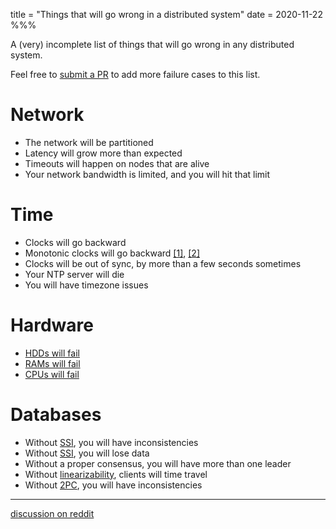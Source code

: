 title = "Things that will go wrong in a distributed system"
date = 2020-11-22
%%%

A (very) incomplete list of things that will go wrong in any distributed system.

Feel free to [submit a PR](https://github.com/evuez/evuez.github.io/blob/master/posts/things-that-will-go-wrong-in-a-distributed-system.md) to add more failure cases to this list.

# Network

 - The network will be partitioned
 - Latency will grow more than expected
 - Timeouts will happen on nodes that are alive
 - Your network bandwidth is limited, and you will hit that limit

# Time

 - Clocks will go backward
 - Monotonic clocks will go backward [[1]](https://rachelbythebay.com/w/2020/10/20/ticktock/), [[2]](https://github.com/rust-lang/rust/pull/56988)
 - Clocks will be out of sync, by more than a few seconds sometimes
 - Your NTP server will die
 - You will have timezone issues

# Hardware

 - [HDDs will fail](http://static.googleusercontent.com/media/research.google.com/en//archive/disk_failures.pdf)
 - [RAMs will fail](https://arxiv.org/pdf/1901.03401.pdf)
 - [CPUs will fail](https://www.microsoft.com/en-us/research/wp-content/uploads/2016/02/eurosys84-nightingale.pdf)

# Databases

 - Without [SSI](https://wiki.postgresql.org/wiki/SSI), you will have inconsistencies
 - Without [SSI](https://wiki.postgresql.org/wiki/SSI), you will lose data
 - Without a proper consensus, you will have more than one leader
 - Without [linearizability](https://en.wikipedia.org/wiki/Linearizability), clients will time travel
 - Without [2PC](https://en.wikipedia.org/wiki/Two-phase_commit_protocol), you will have inconsistencies

---

[discussion on reddit](https://www.reddit.com/r/programming/comments/jysyri/things_that_will_go_wrong_in_a_distributed_system/)
